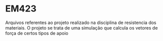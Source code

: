 # EM423

Arquivos referentes ao projeto realizado na disciplina de resistencia dos materiais. O projeto se trata de uma simulação que calcula os vetores de força de certos tipos de apoio
